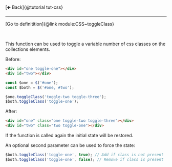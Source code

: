 [🡸 Back]{@tutorial tut-css}
___

[Go to definitition]{@link module:CSS~toggleClass}

&nbsp;

This function can be used to toggle a variable number of css classes on the collections elements.

Before:

```html
<div id="one toggle-one"></div>
<div id="two"></div>
```

```js
const $one = $('#one');
const $both = $('#one, #two');

$one.toggleClass('toggle-two toggle-three');
$both.toggleClass('toggle-one');
```

After:

```html
<div id="one" class="one toggle-two toggle-three"></div>
<div id="two" class="two toggle-one"></div>
```

If the function is called again the initial state will be restored.

An optional second parameter can be used to force the state:

```js
$both.toggleClass('toggle-one', true); // Add if class is not present
$both.toggleClass('toggle-one', false); // Remove if class is present
```
